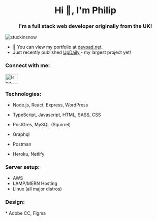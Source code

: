 <h1 align="center">Hi 👋, I'm Philip</h1>
<h3 align="center">I'm a full stack web developer originally from the UK!</h3>

<p align="left"> <img src="https://komarev.com/ghpvc/?username=stuckinsnow&label=Profile%20views&color=0e75b6&style=flat" alt="stuckinsnow" /> </p>

- 🔭 You can view my portfolio at [devpad.net](https://devpad.net). 
- Just recently published [UpDaily](https://updaily.netlify.app/) - my largest project yet!

<h3 align="left">Connect with me:</h3>
<p align="left">
<a href="https://linkedin.com/in/lswr" target="blank"><img align="center" src="https://raw.githubusercontent.com/rahuldkjain/github-profile-readme-generator/master/src/images/icons/Social/linked-in-alt.svg" alt="lswr" height="30" width="40" /></a>
</p>

<h3 align="left">Technologies:</h3>

* Node.js, React, Express, WordPress
* TypeScript, Javascript, HTML, SASS, CSS
* PostGres, MySQL (Squirrel)
* Graphql

* Postman 
* Heroku, Netlify
  
<h3 align="left">Server setup:</h3>

* AWS
* LAMP/MERN Hosting
* Linux (all major distros)

<h3 align="left">Design:</h3>
* Adobe CC, Figma
